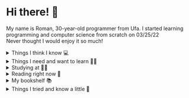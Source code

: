 # Hi there! 👋

My name is Roman, 30-year-old programmer from Ufa. I started learning programming and computer science from scratch on 03/25/22
<br>Never thought I would enjoy it so much!

<details>
  <summary>Things I think I know 💻</summary>
    <pre>
- Python 3 (my first language)
- SQL (Postgre, MySQL)
- Django
- REST
- Selenium (meh)
- BeautifulSoup</pre>
</details>

<details>
  <summary>Things I need and want to learn 👨‍🔬</summary>
    <pre>
- Algorithms, data structures
- OOP
- SOLID, DRY, KISS, YAGNI
- TDD, DDD and others
- Docker
- asyncio
- aiohttp
- regexp
- Linux
- Golang (I want it as my second language)</pre>
</details>

<details>
  <summary>Studying at 👨‍🎓</summary>
    <pre>
- Yandex.Practicum, python backend developer course
- https://stepik.org/ (profile: https://stepik.org/users/476421715)
- https://exercism.org/
- Work</pre>
</details>

<details>
  <summary>Reading right now 👀</summary>
    <pre>
- Mark Lutz, Learning Python, 5th edition, vol. 1
- Cory Althoff, The Self-Taught Computer Scientist
- Aditya Bhargava, Grokking Algorithms
- Ian Miell and Aidan Hobson Sayers, Docker in Practice, 2nd edition
- Cristopher Negus, Linux Bible, 10th editin</pre>
</details>

<details>
  <summary>My bookshelf 📚</summary>
    <br>Yeah I really don't like e-books 💢<br>
    <img src="https://i.ibb.co/ScCqWHk/photo-2023-05-04-03-05-01.jpg" alt="My bookshelf" border="0">
</details>

<details>
  <summary>Things I tried and know a little 🔽</summary>
    <pre>
- PHP
- JavaScript
- C# (I don't like this)
- Drupal 7
- FileMaker (old versions)</pre>
</details>
